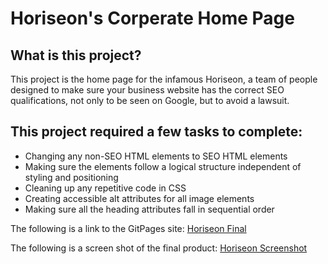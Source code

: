  # Horiseon's Corperate Home Page

 ## What is this project?
 This project is the home page for the infamous Horiseon, a team of people designed to make sure your business website has the correct SEO qualifications, not only to be seen on Google, but to avoid a lawsuit.

## This project required a few tasks to complete:
* Changing any non-SEO HTML elements to SEO HTML elements
* Making sure the elements follow a logical structure independent of styling and positioning
* Cleaning up any repetitive code in CSS
* Creating accessible alt attributes for all image elements
* Making sure all the heading attributes fall in sequential order


 The following is a link to the GitPages site:
 [Horiseon Final](https://kenny4297.github.io/semantic-html/)

 The following is a screen shot of the final product:
 [Horiseon Screenshot](./assets/images/Horiseon-semantics.png)




